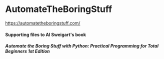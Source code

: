 # AutomateTheBoringStuff
https://automatetheboringstuff.com/

#### Supporting files to Al Sweigart's book
##### Automate the Boring Stuff with Python: Practical Programming for Total Beginners 1st Edition
